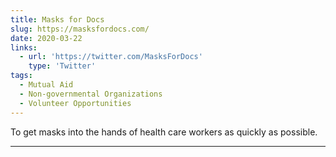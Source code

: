 ```yaml
---
title: Masks for Docs
slug: https://masksfordocs.com/
date: 2020-03-22
links:
  - url: 'https://twitter.com/MasksForDocs'
    type: 'Twitter'
tags:
  - Mutual Aid
  - Non-governmental Organizations
  - Volunteer Opportunities
---
```


To get masks into the hands of health care workers as quickly as possible.

---
